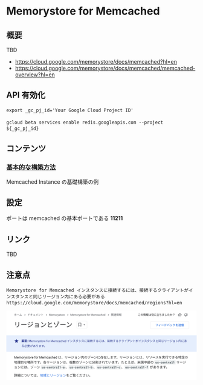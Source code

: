 # Memorystore for Memcached

## 概要

TBD

+ https://cloud.google.com/memorystore/docs/memcached?hl=en
+ https://cloud.google.com/memorystore/docs/memcached/memcached-overview?hl=en

## API 有効化

```
export _gc_pj_id='Your Google Cloud Project ID'

gcloud beta services enable redis.googleapis.com --project ${_gc_pj_id}
```

## コンテンツ

### [基本的な構築方法](./basic-instance/)

Memcached Instance の基礎構築の例

## 設定

ポートは memcached の基本ポートである **11211**

## リンク

TBD

## 注意点

```
Memorystore for Memcached インスタンスに接続するには、接続するクライアントがインスタンスと同じリージョン内にある必要がある
https://cloud.google.com/memorystore/docs/memcached/regions?hl=en
```

![](https://raw.githubusercontent.com/iganari/artifacts/main/googlecloud/memorystore/memcached/tips-01.png)
